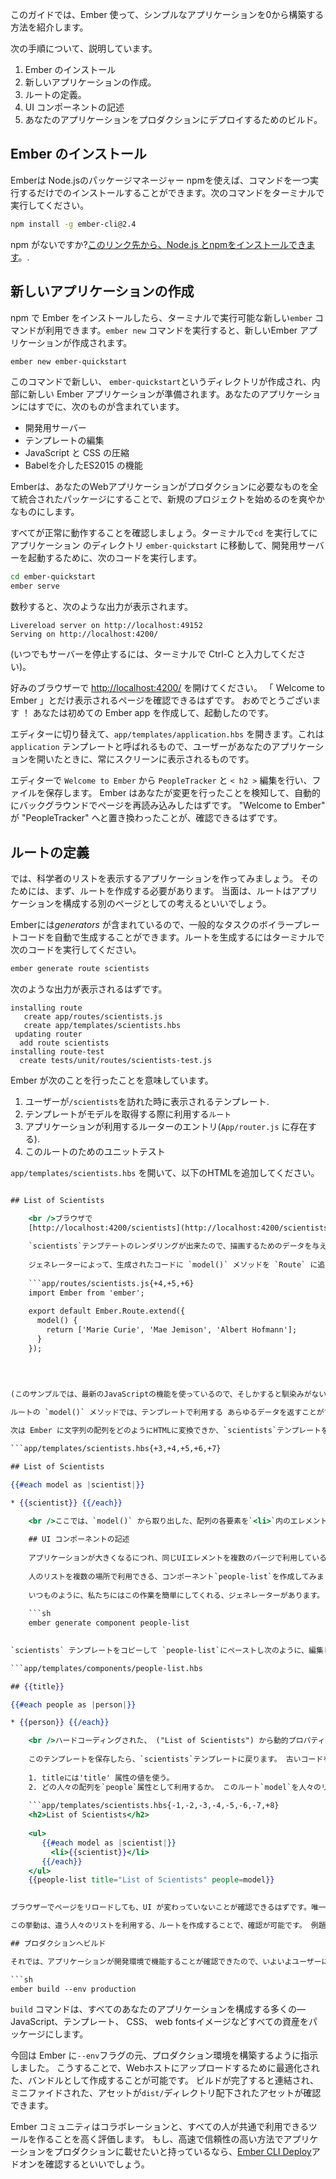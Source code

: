 このガイドでは、Ember 使って、シンプルなアプリケーションを0から構築する方法を紹介します。

次の手順について、説明しています。

  1. Ember のインストール
  2. 新しいアプリケーションの作成。
  3. ルートの定義。
  4. UI コンポーネントの記述
  5. あなたのアプリケーションをプロダクションにデプロイするためのビルド。

## Ember のインストール

Emberは Node.jsのパッケージマネージャー npmを使えば、コマンドを一つ実行するだけでのインストールすることができます。次のコマンドをターミナルで実行してください。

```sh
npm install -g ember-cli@2.4
```

npm がないですか?[このリンク先から、Node.js とnpmをインストールできます](https://docs.npmjs.com/getting-started/installing-node)。.

## 新しいアプリケーションの作成

npm で Ember をインストールしたら、ターミナルで実行可能な新しい`ember` コマンドが利用できます。`ember new` コマンドを実行すると、新しいEmber アプリケーションが作成されます。

```sh
ember new ember-quickstart
```

このコマンドで新しい、 `ember-quickstart`というディレクトリが作成され、内部に新しい Ember アプリケーションが準備されます。あなたのアプリケーションにはすでに、次のものが含まれています。

* 開発用サーバー
* テンプレートの編集
* JavaScript と CSS の圧縮
* Babelを介したES2015 の機能

Emberは、あなたのWebアプリケーションがプロダクションに必要なものを全て統合されたパッケージにすることで、新規のプロジェクトを始めるのを爽やかなものにします。

すべてが正常に動作することを確認しましょう。ターミナルで`cd` を実行してにアプリケーション のディレクトリ `ember-quickstart` に移動して、開発用サーバーを起動するために、次のコードを実行します。

```sh
cd ember-quickstart
ember serve
```

数秒すると、次のような出力が表示されます。

```text
Livereload server on http://localhost:49152
Serving on http://localhost:4200/
```

(いつでもサーバーを停止するには、ターミナルで Ctrl-C と入力してください)。

好みのブラウザーで [http://localhost:4200/](http://localhost:4200) を開けてください。 「 Welcome to Ember 」とだけ表示されるページを確認できるはずです。 おめでとうございます ！ あなたは初めての Ember app を作成して、起動したのです。

エディターに切り替えて、`app/templates/application.hbs` を開きます。これは `application` テンプレートと呼ばれるもので、ユーザーがあなたのアプリケーションを開いたときに、常にスクリーンに表示されるものです。

エディターで `Welcome to Ember` から `PeopleTracker` と `< h2 >` 編集を行い、ファイルを保存します。 Ember はあなたが変更を行ったことを検知して、自動的にバックグラウンドでページを再読み込みしたはずです。 "Welcome to Ember" が "PeopleTracker" へと置き換わったことが、確認できるはずです。

## ルートの定義

では、科学者のリストを表示するアプリケーションを作ってみましょう。 そのためには、まず、ルートを作成する必要があります。 当面は、ルートはアプリケーションを構成する別のページとしての考えるといいでしょう。

Emberには*generators* が含まれているので、一般的なタスクのボイラープレートコードを自動で生成することができます。ルートを生成するにはターミナルで次のコードを実行してください。

```sh
ember generate route scientists
```

次のような出力が表示されるはずです。

```text
installing route
   create app/routes/scientists.js
   create app/templates/scientists.hbs
 updating router 
  add route scientists 
installing route-test 
  create tests/unit/routes/scientists-test.js
```

Ember が次のことを行ったことを意味しています。

  1. ユーザーが`/scientists`を訪れた時に表示されるテンプレート.
  2. テンプレートがモデルを取得する際に利用する`ルート`
  3. アプリケーションが利用するルーターのエントリ(`App/router.js` に存在する).
  4. このルートのためのユニットテスト

`app/templates/scientists.hbs` を開いて、以下のHTMLを追加してください。

```app/templates/scientists.hbs 

## List of Scientists

    <br />ブラウザで
    [http://localhost:4200/scientists](http://localhost:4200/scientists) を開けてください。 `application.hbs`の`<h2>`直下に、`scientists.hbs`テンプレートに追加した、`<h2>`が確認できるはずです。
    
    `scientists`テンプテートのレンダリングが出来たので、描画するためのデータを与えましょう。 そのために、`app/routes/scientists.js`を編集してルートのための_model_を特定します。
    
    ジェネレーターによって、生成されたコードに `model()` メソッドを `Route` に追加します。
    
    ```app/routes/scientists.js{+4,+5,+6}
    import Ember from 'ember';
    
    export default Ember.Route.extend({
      model() {
        return ['Marie Curie', 'Mae Jemison', 'Albert Hofmann'];
      }
    });
    
    
    

(このサンプルでは、最新のJavaScriptの機能を使っているので、そしかすると馴染みがないかもしれません、 [JavaScript の最新の機能の概要](https://ponyfoo.com/articles/es6) からもっと情報を得ることができます。.)

ルートの `model()` メソッドでは、テンプレートで利用する あらゆるデータを返すことができます。 非同期でデータを取得したい場合`model()` メソッドは、[JavaScript Promises](https://developer.mozilla.org/en-US/docs/Web/JavaScript/Reference/Global_Objects/Promise)をサポートするあらゆるライブラリーを利用することが可能です。.

次は Ember に文字列の配列をどのようにHTMLに変換できか、`scientists`テンプレートを開いて、Handlebarsコードを追加することで、配列をを出力できるよう指示しましょう。

```app/templates/scientists.hbs{+3,+4,+5,+6,+7} 

## List of Scientists

{{#each model as |scientist|}} 

* {{scientist}} {{/each}} 

    <br />ここでは、`model()` から取り出した、配列の各要素を`<li>`内のエレメントとして、出力するために`each`ヘルバーを使っています。
    
    ## UI コンポーネントの記述
    
    アプリケーションが大きくなるにつれ、同じUIエレメントを複数のパージで利用していることに気がつくでしょう ( あるいは、同一のページで複数回使っているということもあるでしょう)、Ember は再利用可能なコンポーネントにリファクタリングすることを、簡単にしています。
    
    人のリストを複数の場所で利用できる、コンポーネント`people-list`を作成してみましょう。
    
    いつものように、私たちにはこの作業を簡単にしてくれる、ジェネレーターがあります。 次のように入力して、新しいコンポーネントを作ります。
    
    ```sh 
    ember generate component people-list
    

`scientists` テンプレートをコピーして `people-list`にペーストし次のように、編集します。

```app/templates/components/people-list.hbs 

## {{title}}

{{#each people as |person|}} 

* {{person}} {{/each}} 

    <br />ハードコーディングされた、 ("List of Scientists") から動的プロパティ (`{{title}}`) に変更していることに注意してください。 また、それまで利用していた`scientist`をもっと一般化された、`person`に名称を変更しています。
    
    このテンプレートを保存したら、`scientists`テンプレートに戻ります。 古いコードを全て、新しくコンポーネント化したコードと置き換えます。 コンポーネントはHTMLタグのように見えるが、ブラケット(`<tag>`) の代わりに、(`{{component}}`)のように二重の中括弧-ダブルカリーブレースを利用している。 コンポーネントに次の指示を与える。
    
    1. titleには'title' 属性の値を使う。
    2. どの人々の配列を`people`属性として利用するか。 このルート`model`を人々のリストとして提供します。
    
    ```app/templates/scientists.hbs{-1,-2,-3,-4,-5,-6,-7,+8} 
    <h2>List of Scientists</h2> 
    
    <ul>
       {{#each model as |scientist|}}
         <li>{{scientist}}</li>
       {{/each}} 
    </ul> 
    {{people-list title="List of Scientists" people=model}}
    

ブラウザーでページをリロードしても、UI が変わっていないことが確認できるはずです。唯一の違いは、コンポーネント化リストにしたことにより、より再利用が可能で保守性の高いやバージョン利用していることです。

この挙動は、違う人々のリストを利用する、ルートを作成することで、確認が可能です。 例題として、著名なプログラマを表示する`programmers`ルートを作成することができます。 `people-list`コンポーネントを利用することで、例題をほぼコードを書かずに解くことができるでしょう。

## プロダクションへビルド

それでは、アプリケーションが開発環境で機能することが確認できたので、いよいよユーザーに向けて、デプロイする時がきました。そのためには次のコマンドを実行してください。

```sh
ember build --env production
```

`build` コマンドは、すべてのあなたのアプリケーションを構成する多くの&mdash;JavaScript、テンプレート、 CSS、 web fontsイメージなどすべての資産をパッケージにします。

今回は Ember に`--env`フラグの元、プロダクション環境を構築するように指示しました。 こうすることで、Webホストにアップロードするために最適化された、バンドルとして作成することが可能です。 ビルドが完了すると連結され、ミニファイドされた、アセットが`dist/`ディレクトリ配下されたアセットが確認できます。

Ember コミュニティはコラボレーションと、すべての人が共通で利用できるツールを作ることを高く評価します。 もし、高速で信頼性の高い方法でアプリケーションをプロダクションに載せたいと持っているなら、[Ember CLI Deploy](http://ember-cli.github.io/ember-cli-deploy/)アドオンを確認するといいでしょう。